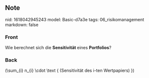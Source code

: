 ## Note
nid: 1618042945243
model: Basic-d7a3e
tags: 06_risikomanagement
markdown: false

### Front
Wie berechnet sich die <b>Sensitivität </b>eines <b>Portfolios</b>?

### Back
\(\sum_{i} n_{i} \cdot \text { (Sensitivität des i-ten Wertpapiers) }\)
